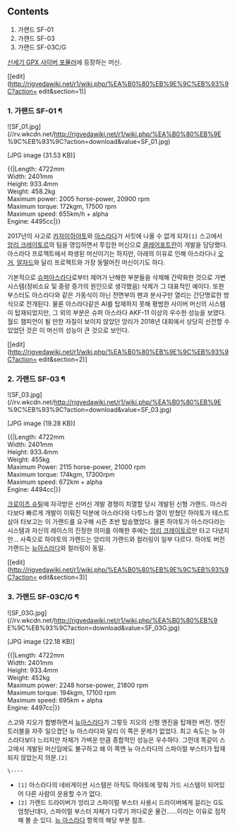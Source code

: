 ## Contents

    

1. 가랜드 SF-01 
2. 가랜드 SF-03 
3. 가랜드 SF-03C/G 

[신세기 GPX 사이버 포뮬러](%EC%8B%A0%EC%84%B8%EA%B8%B0%20GPX%20%EC%82%AC%EC%9D%B4%EB%B2%84%20%ED%8F%AC%EB%AE%AC%EB%9F%AC.md)에 등장하는 머신.

[[edit](http://rigvedawiki.net/r1/wiki.php/%EA%B0%80%EB%9E%9C%EB%93%9C?action=
edit&section=1)]

### 1. 가랜드 SF-01 ¶

![SF_01.jpg](//rv.wkcdn.net/http://rigvedawiki.net/r1/wiki.php/%EA%B0%80%EB%9E
%9C%EB%93%9C?action=download&value=SF_01.jpg)

[JPG image (31.53 KB)]

  
{{|Length: 4722mm  
Width: 2401mm  
Height: 933.4mm  
Weight: 458.2kg  
Maximum power: 2005 horse-power, 20900 rpm  
Maximum torque: 172kgm, 17500 rpm  
Maximum speed: 655km/h + alpha  
Engine: 4495cc|}}

  

2017년의 사고로 [카자미하야토](%EC%B9%B4%EC%9E%90%EB%AF%B8%20%ED%95%98%EC%95%BC%ED%86%A0.md)와
[아스라다](%EC%95%84%EC%8A%A4%EB%9D%BC%EB%8B%A4.md)가 서킷에 나올 수 없게 되자`[1]` 스고에서
[앙리 크레이토르](%EC%95%99%EB%A6%AC%20%ED%81%AC%EB%A0%88%EC%9D%B4%ED%86%A0%EB%A5%B4.md)의 팀을 영입하면서 투입한 머신으로 [클레어포트란](%ED%81%B4%EB%A0%88%EC%96%B4%20%ED%8F%AC%ED%8A%B8%EB%9E%80.md)이 개발을
담당했다. 아스라다 프로젝트에서 파생된 머신이기는 하지만, 아래의 이유로 인해 아스라다나 [오거](%EC%98%A4%EA%B1%B0%28%EC%8B%A0%EC%84%B8%EA%B8%B0%20GPX%20%EC%82%AC%EC%9D%B4%EB%B2%84%20%ED%8F%AC%EB%AE%AC%EB%9F%AC%29.md), [알자드](%EC%95%8C%EC%9E%90%EB%93%9C.md)와 달리 프로젝트와 가장
동떨어진 머신이기도 하다.

  

기본적으로 [슈퍼아스라다](%EC%8A%88%ED%8D%BC%20%EC%95%84%EC%8A%A4%EB%9D%BC%EB%8B%A4.md)로부터 제어가
난해한 부분들을 삭제해 간략화한 것으로 가변 시스템(정비소요 및 중량 증가의 원인으로 생각했음) 삭제가 그 대표적인 예이다. 또한 부스터도
아스라다와 같은 가동식이 아닌 전면부의 팬과 분사구만 열리는 간단명료한 방식으로 전개된다. 물론 아스라다같은 AI를 탑재하지 못해 평범한
사이버 머신의 시스템이 탑재되었지만, 그 외의 부분은 슈퍼 아스라다 AKF-11 이상의 우수한 성능을 보였다. 월드 챔피언이 될 만한 자질이
보이지 않았던 앙리가 2018년 대회에서 상당히 선전할 수 있었던 것은 이 머신의 성능이 큰 것으로 보인다.

[[edit](http://rigvedawiki.net/r1/wiki.php/%EA%B0%80%EB%9E%9C%EB%93%9C?action=
edit&section=2)]

### 2. 가랜드 SF-03 ¶

![SF_03.jpg](//rv.wkcdn.net/http://rigvedawiki.net/r1/wiki.php/%EA%B0%80%EB%9E
%9C%EB%93%9C?action=download&value=SF_03.jpg)

[JPG image (19.28 KB)]

  
{{|Length: 4722mm  
Width: 2401mm  
Height: 933.4mm  
Weight: 455kg  
Maximum Power: 2115 horse-power, 21000 rpm  
Maximum torque: 174kgm, 17300rpm  
Maximum speed: 672km + alpha  
Engine: 4494cc|}}

  

[크로이츠 슈틸](%ED%81%AC%EB%A1%9C%EC%9D%B4%EC%B8%A0%20%EC%8A%88%ED%8B%B8.md)에
자극받은 신머신 개발 경쟁이 치열할 당시 개발된 신형 가랜드. 아스라다보다 빠르게 개발이 이뤄진 덕분에 아스라다와 다투느라 열이 받쳤던
하야토가 테스트삼아 타보고는 이 가랜드를 요구해 시즌 초반 탑승했었다. 물론 하야토가 아스라다라는 시스템과 자신의 레이스의 진정한 의미를
이해한 후에는 [앙리 크레이토르](%EC%95%99%EB%A6%AC%20%ED%81%AC%EB%A0%88%EC%9D%B4%ED%86%A0%EB%A5%B4.md)만 타고 다녔지만... 사족으로 하야토의 가랜드는 앙리의 가랜드와 컬러링이 일부 다르다. 하야토 버전 가랜드는 [뉴아스라다](%EB%89%B4%20%EC%95%84%EC%8A%A4%EB%9D%BC%EB%8B%A4.md)와 컬러링이 동일.

  

[[edit](http://rigvedawiki.net/r1/wiki.php/%EA%B0%80%EB%9E%9C%EB%93%9C?action=
edit&section=3)]

### 3. 가랜드 SF-03C/G ¶

![SF_03G.jpg](//rv.wkcdn.net/http://rigvedawiki.net/r1/wiki.php/%EA%B0%80%EB%9
E%9C%EB%93%9C?action=download&value=SF_03G.jpg)

[JPG image (22.18 KB)]

  
{{|Length: 4722mm  
Width: 2401mm  
Height: 933.4mm  
Weight: 452kg  
Maximum power: 2248 horse-power, 21800 rpm  
Maximum torque: 194kgm, 17100 rpm  
Maximum speed: 695km + alpha  
Engine: 4497cc|}}

  

스고와 지오가 합병하면서 [뉴아스라다](%EB%89%B4%20%EC%95%84%EC%8A%A4%EB%9D%BC%EB%8B%A4.md)가 그렇듯 지오의 신형 엔진을
탑재한 버전. 엔진 트러블을 자주 일으켰던 뉴 아스라다와 달리 이 쪽은 문제가 없었다. 최고 속도는 뉴 아스라다보다 느리지만 차체가 가벼운
만큼 종합적인 성능은 우수하다. 그런데 똑같이 스고에서 개발된 머신임에도 불구하고 왜 이 쪽엔 뉴 아스라다의 스파이럴 부스터가 탑재되지
않았는지 의문.`[2]`

`\----`

  * `[1]` 아스라다의 네비게이션 시스템은 아직도 하야토에 맞춰 가드 시스템이 되어있어 다른 사람이 운용할 수가 없다.
  * `[2]` 가랜드 드라이버가 앙리고 스파이럴 부스터 사용시 드라이버에게 걸리는 G도 엄청난데다, 스파이럴 부스터 자체가 다루기 까다로운 물건......이라는 이유로 짐작해 볼 순 있다. [뉴 아스라다](%EB%89%B4%20%EC%95%84%EC%8A%A4%EB%9D%BC%EB%8B%A4.md) 항목의 해당 부분 참조.

